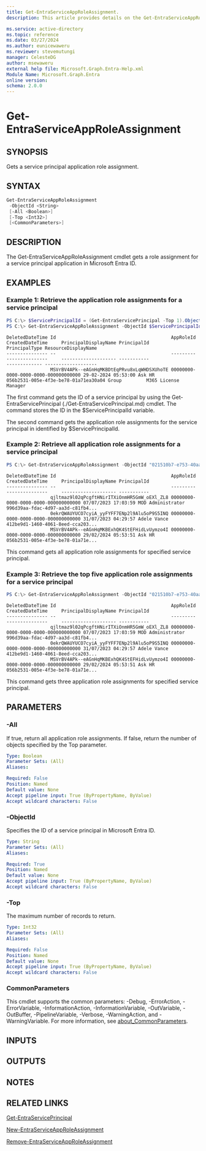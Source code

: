 ```yaml
---
title: Get-EntraServiceAppRoleAssignment.
description: This article provides details on the Get-EntraServiceAppRoleAssignment command.

ms.service: active-directory
ms.topic: reference
ms.date: 03/27/2024
ms.author: eunicewaweru
ms.reviewer: stevemutungi
manager: CelesteDG
author: msewaweru
external help file: Microsoft.Graph.Entra-Help.xml
Module Name: Microsoft.Graph.Entra
online version:
schema: 2.0.0
---
```


# Get-EntraServiceAppRoleAssignment

## SYNOPSIS
Gets a service principal application role assignment.

## SYNTAX

```powershell
Get-EntraServiceAppRoleAssignment 
 -ObjectId <String>
 [-All <Boolean>]
 [-Top <Int32>] 
 [<CommonParameters>]
```

## DESCRIPTION
The Get-EntraServiceAppRoleAssignment cmdlet gets a role assignment for a service principal application in Microsoft Entra ID.

## EXAMPLES

### Example 1: Retrieve the application role assignments for a service principal

```powershell
PS C:\> $ServicePrincipalId = (Get-EntraServicePrincipal -Top 1).ObjectId
PS C:\> Get-EntraServiceAppRoleAssignment -ObjectId $ServicePrincipalId
```
```output
DeletedDateTime Id                                          AppRoleId                            CreatedDateTime     PrincipalDisplayName PrincipalId                          PrincipalType ResourceDisplayName
--------------- --                                          ---------                            ---------------     -------------------- -----------                          ------------- -------------------
                MSVrBV4APk--eAGnHqMKBDtEqPRvu8xLqWHDSXUhoTE 00000000-0000-0000-0000-000000000000 29-02-2024 05:53:00 Ask HR               056b2531-005e-4f3e-be78-01a71ea30a04 Group         M365 License Manager
```

The first command gets the ID of a service principal by using the Get-EntraServicePrincipal (./Get-EntraServicePrincipal.md) cmdlet. 
The command stores the ID in the $ServicePrincipalId variable.

The second command gets the application role assignments for the service principal in identified by $ServicePrincipalId.

### Example 2: Retrieve all application role assignments for a service principal
```powershell
PS C:\> Get-EntraServiceAppRoleAssignment -ObjectId "021510b7-e753-40aa-b668-29753295ca34" -All $true
```
```output
DeletedDateTime Id                                          AppRoleId                            CreatedDateTime     PrincipalDisplayName PrincipalId
--------------- --                                          ---------                            ---------------     -------------------- -----------
                qjltmaz9l02qPcgftHNirITXiOnmHR5GmW_oEXl_ZL8 00000000-0000-0000-0000-000000000000 07/07/2023 17:03:59 MOD Administrator    996d39aa-fdac-4d97-aa3d-c81fb4...
                0ekrQWAUYUCO7cyiA_yyFYFF7ENp2l9Alu5oP9S5INQ 00000000-0000-0000-0000-000000000000 31/07/2023 04:29:57 Adele Vance          412be9d1-1460-4061-8eed-cca203...
                MSVrBV4APk--eAGnHqMKBExhQK4StEFHidLvUymzo4I 00000000-0000-0000-0000-000000000000 29/02/2024 05:53:51 Ask HR               056b2531-005e-4f3e-be78-01a71e...
```

This command gets all application role assignments for specified service principal.

### Example 3: Retrieve the top five application role assignments for a service principal
```powershell
PS C:\> Get-EntraServiceAppRoleAssignment -ObjectId "021510b7-e753-40aa-b668-29753295ca34" -Top 3
```
```output
DeletedDateTime Id                                          AppRoleId                            CreatedDateTime     PrincipalDisplayName PrincipalId
--------------- --                                          ---------                            ---------------     -------------------- -----------
                qjltmaz9l02qPcgftHNirITXiOnmHR5GmW_oEXl_ZL8 00000000-0000-0000-0000-000000000000 07/07/2023 17:03:59 MOD Administrator    996d39aa-fdac-4d97-aa3d-c81fb4...
                0ekrQWAUYUCO7cyiA_yyFYFF7ENp2l9Alu5oP9S5INQ 00000000-0000-0000-0000-000000000000 31/07/2023 04:29:57 Adele Vance          412be9d1-1460-4061-8eed-cca203...
                MSVrBV4APk--eAGnHqMKBExhQK4StEFHidLvUymzo4I 00000000-0000-0000-0000-000000000000 29/02/2024 05:53:51 Ask HR               056b2531-005e-4f3e-be78-01a71e...

```
This command gets three application role assignments for specified service principal.

## PARAMETERS

### -All
If true, return all application role assignments.
If false, return the number of objects specified by the Top parameter.

```yaml
Type: Boolean
Parameter Sets: (All)
Aliases:

Required: False
Position: Named
Default value: None
Accept pipeline input: True (ByPropertyName, ByValue)
Accept wildcard characters: False
```

### -ObjectId
Specifies the ID of a service principal in Microsoft Entra ID.

```yaml
Type: String
Parameter Sets: (All)
Aliases:

Required: True
Position: Named
Default value: None
Accept pipeline input: True (ByPropertyName, ByValue)
Accept wildcard characters: False
```

### -Top
The maximum number of records to return.

```yaml
Type: Int32
Parameter Sets: (All)
Aliases:

Required: False
Position: Named
Default value: None
Accept pipeline input: True (ByPropertyName, ByValue)
Accept wildcard characters: False
```

### CommonParameters
This cmdlet supports the common parameters: -Debug, -ErrorAction, -ErrorVariable, -InformationAction, -InformationVariable, -OutVariable, -OutBuffer, -PipelineVariable, -Verbose, -WarningAction, and -WarningVariable. For more information, see [about_CommonParameters](https://go.microsoft.com/fwlink/?LinkID=113216).

## INPUTS

## OUTPUTS

## NOTES

## RELATED LINKS

[Get-EntraServicePrincipal](Get-EntraServicePrincipal.md)

[New-EntraServiceAppRoleAssignment](New-EntraServiceAppRoleAssignment.md)

[Remove-EntraServiceAppRoleAssignment](Remove-EntraServiceAppRoleAssignment.md)

